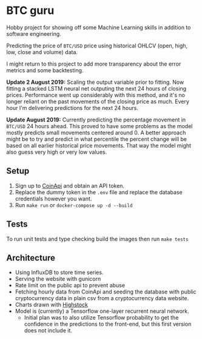 # BTC guru

Hobby project for showing off some Machine Learning skills in addition to software engineering.

Predicting the price of `BTC/USD` price using historical OHLCV (open, high, low, close and volume) data.

I might return to this project to add more transparency about the error metrics and some backtesting.

**Update 2 August 2019:**
Scaling the output variable prior to fitting. Now fitting a stacked LSTM neural net outputing the next 24 hours of closing prices. Performance went up considerably with this method, and it's no longer reliant on the past movements of the closing price as much. Every hour I'm delivering predictions for the next 24 hours.

**Update August 2019:**
Currently predicting the percentage movement in `BTC/USD` 24 hours ahead. This proved to have some problems as the model mostly predicts small movements centered around 0. A better approach might be to try and predict in what percentile the percent change will be based on all earlier historical price movements. That way the model might also guess very high or very low values.

## Setup

1. Sign up to [CoinApi](https://www.coinapi.io) and obtain an API token. 
2. Replace the dummy token in the `.env` file and replace the database credentials however you want. 
3. Run `make run` or `docker-compose up -d --build`

## Tests
To run unit tests and type checking build the images then run
`make tests`

## Architecture
* Using InfluxDB to store time series. 
* Serving the website with gunicorn
* Rate limit on the public api to prevent abuse
* Fetching hourly data from CoinApi and seeding the database with public cryptocurrency data in plain csv from a cryptocurrency data website. 
* Charts drawn with [Highstock](https://www.highcharts.com/blog/products/highstock/)
* Model is (currently) a Tensorflow one-layer recurrent neural network. 
  * Initial plan was to also utilize Tensorflow probability to get the confidence in the predictions to the front-end, but this first version does not include it.
